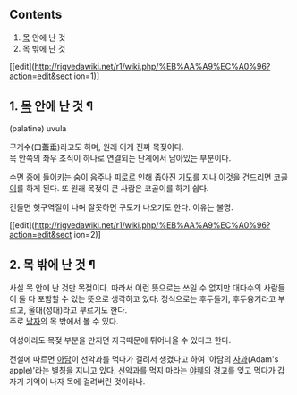## Contents

    

1. [목](%EB%AA%A9.md) 안에 난 것 
2. 목 밖에 난 것 

[[edit](http://rigvedawiki.net/r1/wiki.php/%EB%AA%A9%EC%A0%96?action=edit&sect
ion=1)]

## 1. [목](%EB%AA%A9.md) 안에 난 것 ¶

(palatine) uvula

  

구개수(口蓋垂)라고도 하며, 원래 이게 진짜 목젖이다.  
목 안쪽의 좌우 조직이 하나로 연결되는 단계에서 남아있는 부분이다.

  

수면 중에 들이키는 숨이 [음주](%EC%9D%8C%EC%A3%BC.md)나 [피로](%ED%94%BC%EB%A1%9C.md)로
인해 좁아진 기도를 지나 이것을 건드리면 [코골이](%EC%BD%94%EA%B3%A8%EC%9D%B4.md)를 하게 된다. 또 원래
목젖이 큰 사람은 코골이를 하기 쉽다.

  

건들면 헛구역질이 나며 잘못하면 구토가 나오기도 한다. 이유는 불명.

  

[[edit](http://rigvedawiki.net/r1/wiki.php/%EB%AA%A9%EC%A0%96?action=edit&sect
ion=2)]

## 2. 목 밖에 난 것 ¶

사실 목 안에 난 것만 목젖이다. 따라서 이런 뜻으로는 쓰일 수 없지만 대다수의 사람들이 둘 다 포함할 수 있는 뜻으로 생각하고 있다.
정식으로는 후두돌기, 후두융기라고 부르고, 울대(성대)라고 부르기도 한다.  
주로 [남자](%EB%82%A8%EC%9E%90.md)의 목 밖에서 볼 수 있다.

  

여성이라도 목젖 부분을 만지면 자극때문에 튀어나올 수 있다고 한다.

  

전설에 따르면 [아담](%EC%95%84%EB%8B%B4.md)이 선악과를 먹다가 걸려서 생겼다고 하여 '아담의
[사과](%EC%82%AC%EA%B3%BC.md)(Adam's apple)'라는 별칭을 지니고 있다. 선악과를 먹지 마라는
[야훼](%EC%95%BC%ED%9B%BC.md)의 경고를 잊고 먹다가 갑자기 기억이 나자 목에 걸려버린 것이라나.


